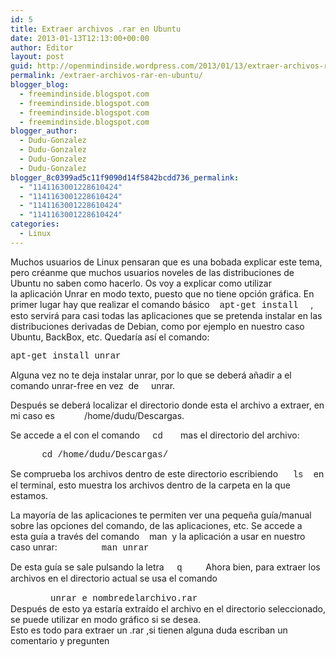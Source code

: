 ```yaml
---
id: 5
title: Extraer archivos .rar en Ubuntu
date: 2013-01-13T12:13:00+00:00
author: Editor
layout: post
guid: http://openmindinside.wordpress.com/2013/01/13/extraer-archivos-rar-en-ubuntu
permalink: /extraer-archivos-rar-en-ubuntu/
blogger_blog:
  - freemindinside.blogspot.com
  - freemindinside.blogspot.com
  - freemindinside.blogspot.com
  - freemindinside.blogspot.com
blogger_author:
  - Dudu-Gonzalez
  - Dudu-Gonzalez
  - Dudu-Gonzalez
  - Dudu-Gonzalez
blogger_8c0399ad5c11f9090d14f5842bcdd736_permalink:
  - "1141163001228610424"
  - "1141163001228610424"
  - "1141163001228610424"
  - "1141163001228610424"
categories:
  - Linux
---
```

Muchos usuarios de Linux pensaran que es una bobada explicar este tema, pero créanme que muchos usuarios noveles de las distribuciones de Ubuntu no saben como hacerlo.
Os voy a explicar como utilizar la aplicación Unrar en modo texto, puesto que no tiene opción gráfica.<!--more-->
<a name="more"></a>En primer lugar hay que realizar el comando básico    <span style="font-family:'Courier New', Courier, monospace;">apt-get install</span>     , esto servirá para casi todas las aplicaciones que se pretenda instalar en las distribuciones derivadas de Debian, como por ejemplo en nuestro caso Ubuntu, BackBox, etc. Quedaría así el comando:

<span style="font-family:'Courier New', Courier, monospace;">apt-get install unrar</span>

Alguna vez no te deja instalar unrar, por lo que se deberá añadir a el comando unrar-free en vez  de     unrar.

Después se deberá localizar el directorio donde esta el archivo a extraer, en mi caso es            /home/dudu/Descargas.

Se accede a el con el comando   <span style="font-family:'Courier New', Courier, monospace;"> cd </span>     mas el directorio del archivo:

<span style="font-family:'Courier New', Courier, monospace;">      cd /home/dudu/Descargas/</span>

Se comprueba los archivos dentro de este directorio escribiendo      <span style="font-family:'Courier New', Courier, monospace;">ls </span>  en el terminal, esto muestra los archivos dentro de la carpeta en la que estamos.

La mayoría de las aplicaciones te permiten ver una pequeña guía/manual sobre las opciones del comando, de las aplicaciones, etc.
Se accede a esta guía a través del comando    man  y la aplicación a usar en nuestro caso unrar:
<span style="font-family:'Courier New', Courier, monospace;">
</span><span style="font-family:'Courier New', Courier, monospace;">        man unrar</span>

De esta guía se sale pulsando la letra <span style="font-family:'Courier New', Courier, monospace;">  q    </span>
Ahora bien, para extraer los archivos en el directorio actual se usa el comando
<div>
<div>            <span style="font-family:'Courier New', Courier, monospace;">  unrar e nombredelarchivo.rar</span></div>
</div>
<div></div>
<div>Después de esto ya estaría extraído el archivo en el directorio seleccionado, se puede utilizar en modo gráfico si se desea.</div>
<div>Esto es todo para extraer un .rar ,si tienen alguna duda escriban un comentario y pregunten</div>